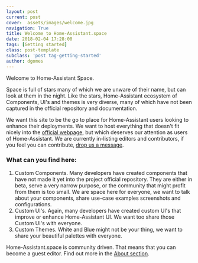 ```yaml
---
layout: post
current: post
cover:  assets/images/welcome.jpg
navigation: True
title: Welcome to Home-Assistant.space
date: 2018-02-04 17:28:00
tags: [Getting started]
class: post-template
subclass: 'post tag-getting-started'
author: dgomes
---
```


Welcome to Home-Assistant Space.

Space is full of stars many of which we are unware of their name, but can look at them in the night. Like the stars, Home-Assistant ecosystem of Components, UI's and themes is very diverse, many of which have not been captured in the official repository and documentation.

We want this site to be the go to place for Home-Assistant users looking to enhance their deployments. We want to host everything that doesn't fit nicely into the [official webpage](http://home-assistant.io/), but which deserves our attention as users of Home-Assistant. We are currently in-listing editors and contributors, if you feel you can contribute, [drop us a message](mailto:editor@home-assistant.space).

### What can you find here:
1. Custom Components. Many developers have created components that have not made it yet into the project official repository. They are either in beta, serve a very narrow purpose, or the community that might profit from them is too small. We are space here for everyone, we want to talk about your components, share use-case examples screenshots and configurations.
2. Custom UI's. Again, many developers have created custom UI's that improve or enhance Home-Assistant UI. We want too share those Custom UI's with everyone.
3. Custom Themes. White and Blue might not be your thing, we want to share your beautiful palettes with everyone.


Home-Assistant.space is community driven. That means that you can become a guest editor. Find out more in the [About section](/about).
